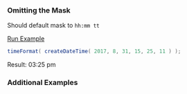 ### Omitting the Mask

Should default mask to `hh:mm tt`

<a href="https://try.boxlang.io/?code=eJwrycxNdcsvyk0s0VBILkpNLEl1AeIQoKiGgpGBobmOgoWOgrGhjoKhqY6CERAbGipoKmhacwEADccPEg%3D%3D" target="_blank">Run Example</a>

```java
timeFormat( createDateTime( 2017, 8, 31, 15, 25, 11 ) );

```

Result: 03:25 pm

### Additional Examples

